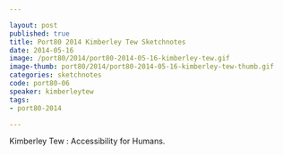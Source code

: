 ```yaml
---

layout: post
published: true
title: Port80 2014 Kimberley Tew Sketchnotes
date: 2014-05-16
image: /port80/2014/port80-2014-05-16-kimberley-tew.gif
image-thumb: port80/2014/port80-2014-05-16-kimberley-tew-thumb.gif
categories: sketchnotes
code: port80-06
speaker: kimberleytew
tags:
- port80-2014

---
```


Kimberley Tew : Accessibility for Humans.